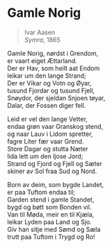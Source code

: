 # Gamle Norig  
> Ivar Aasen  
> *Symra*, 1865  

Gamle Norig, nørdst i Grendom,  
er vaart eiget Ættarland.  
Der er Hav, som heilt aat Endom  
leikar um den lange Strand;  
Der er Vikar og Votn og Øyar,  
tusund Fjordar og tusund Fjell,  
Snøydor, der sjeldan Snjoen tøyar,  
Dalar, der Fossen diger fell.  

Leid er vel den lange Vetter,  
endaa grøn vaar Granskog stend,  
og naar Lauv i Lidom spretter,  
fagre Liter fær vaar Grend.  
Store Dagar og stutta Næter  
lida lett um den ljose Jord;  
Strand og Fjord og Fjell og Sæter  
skiner av Sol fraa Sud og Nord.  

Born av deim, som bygde Landet,  
er paa Tuftom endaa til;  
Garden stend i gamle Standet,  
bygd og bøtt som Bonden vil.  
Van til Møda, meir en til Kjæla,  
leikar Lyden paa Land og Sjo.  
Giv han sitje med Sømd og Sæla  
trutt paa Tuftom i Trygd og Ro! 